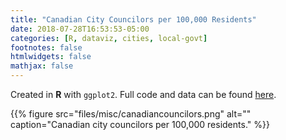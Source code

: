 ```yaml
---
title: "Canadian City Councilors per 100,000 Residents"
date: 2018-07-28T16:53:53-05:00
categories: [R, dataviz, cities, local-govt]
footnotes: false
htmlwidgets: false
mathjax: false
---
```


Created in **R** with `ggplot2`. Full code and data can be found [here](https://github.com/cbgoodman/citycouncil).
<!--more-->

{{% figure src="files/misc/canadiancouncilors.png" alt="" caption="Canadian city councilors per 100,000 residents." %}}
